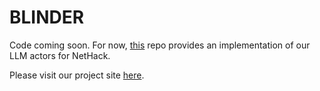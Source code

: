 # BLINDER

Code coming soon. For now, [this](https://github.com/kolbytn/nethack-llm) repo provides an implementation of our LLM actors for NetHack.

Please visit our project site [here](https://kolbytn.github.io/blinder).